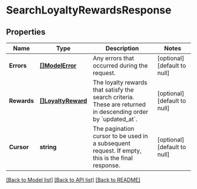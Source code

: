 # SearchLoyaltyRewardsResponse

## Properties

 Name        | Type                                    | Description                                                                                                             | Notes                        
-------------|-----------------------------------------|-------------------------------------------------------------------------------------------------------------------------|------------------------------
 **Errors**  | [**[]ModelError**](Error.md)            | Any errors that occurred during the request.                                                                            | [optional] [default to null] 
 **Rewards** | [**[]LoyaltyReward**](LoyaltyReward.md) | The loyalty rewards that satisfy the search criteria. These are returned in descending order by &#x60;updated_at&#x60;. | [optional] [default to null] 
 **Cursor**  | **string**                              | The pagination cursor to be used in a subsequent  request. If empty, this is the final response.                        | [optional] [default to null] 

[[Back to Model list]](../README.md#documentation-for-models) [[Back to API list]](../README.md#documentation-for-api-endpoints) [[Back to README]](../README.md)

